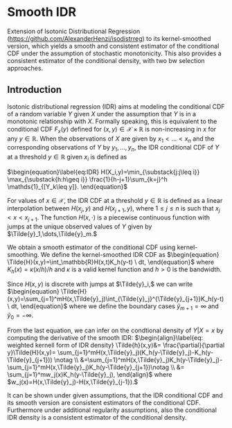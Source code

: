 # Smooth IDR
Extension of Isotonic Distributional Regression (https://github.com/AlexanderHenzi/isodistrreg) to its kernel-smoothed version, which yields a smooth and consistent estimator of the conditional CDF under the assumption of stochastic monotonicity. This also provides a consistent estimator of the conditional density, with two bw selection approaches.

## Introduction

Isotonic distributional regression (IDR) aims at modeling the conditional CDF of a random variable $Y$ given $X$ under the assumption that $Y$ is in a monotonic relationship with $X.$ Formally speaking, this is equivalent to the conditional CDF $F_x(y)$ defined for $(x,y) \in \mathcal{X}\times \mathbb{R}$ is non-increasing in $x$ for any $y \in \mathbb{R}.$
When the observations of $X$ are given by $x_1<\dots<x_n$ and the corresponding observations of $Y$ by $y_1,\dots,y_n,$ the IDR conditional CDF of $Y$ at a threshold $y \in \mathbb{R}$ given $x_i$ is defined as 

$\begin{equation}\label{eq:IDR}
    H(X_i,y)=\min_{\substack{j:j\leq i}} \max_{\substack{h:h\geq i}} \frac{1}{h-j+1}\sum_{k=j}^h \mathds{1}_{[Y_k\leq y]}.
\end{equation}$

For values of $x \in \mathcal{X},$ the IDR CDF at a threshold $y \in \mathbb{R}$ is defined as a linear interpolation between $H(x_j,y)$ and $H(x_{j+1},y),$ where $1\leq j\leq n$ is such that 
$x_j <x<x_{j+1}.$ 
The function $H(x,\cdot)$ is a piecewise continuous function with jumps at the unique observed values of $Y$ given by $\Tilde{y}_1,\dots,\Tilde{y}_m.$

We obtain a smooth estimator of the conditional CDF using kernel-smoothing. We define the kernel-smoothed IDR CDF as 
$\begin{equation}
        \Tilde{H}(x,y)=\int_\mathbb{R}H(x,t)K_h(y-t) \ dt,
    \end{equation}$
where $K_h(x)=\kappa(x/h)/h$ and $\kappa$ is a valid kernel function and $h>0$ is the bandwidth.

Since $H(x,y)$ is discrete with jumps at $\Tilde{y}_i,$ we can write $\begin{equation}
    \Tilde{H}(x,y)=\sum_{j=1}^mH(x,\Tilde{y}_j)\int_{\Tilde{y}_j}^{\Tilde{y}_{j+1}}K_h(y-t) \ dt,
\end{equation}$
where we define the boundary cases $\tilde{y}_{m+1} = \infty$ and $\tilde{y}_0 = -\infty.$

From the last equation, we can infer on the condtional density of $Y|X=x$ by computing the derivative of the smooth IDR:
$\begin{align}\label{eq: weighted kernell form of IDR density}
    \Tilde{h}(x,y)&= \frac{\partial}{\partial y}\Tilde{H}(x,y)= \sum_{j=1}^mH(x,\Tilde{y}_j)(K_h(y-\Tilde{y}_j)-K_h(y-\Tilde{y}_{j+1})) \notag \\
    &=\sum_{j=1}^mH(x,\Tilde{y}_j)K_h(y-\Tilde{y}_j)-\sum_{j=1}^mH(x,\Tilde{y}_j)K_h(y-\Tilde{y}_{j+1})\notag \\
    &= \sum_{j=1}^mw_j(x)K_h(y-\Tilde{y}_j),
\end{align}$
where $w_j(x)=H(x,\Tilde{y}_j)-H(x,\Tilde{y}_{j-1}).$

It can be shown under given assumptions, that the IDR conditional CDF and its smooth version are consistent estimators of the conditional CDF. Furthermore under additional regularity assumptions, also the conditional IDR density is a consistent estimator of the conditional density.




  